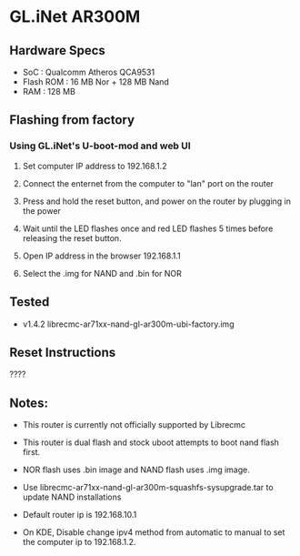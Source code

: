 # GL.iNet AR300M

## Hardware Specs

* SoC : Qualcomm Atheros QCA9531
* Flash ROM : 16 MB Nor + 128 MB Nand
* RAM : 128 MB

## Flashing from factory

### Using GL.iNet's U-boot-mod and web UI

1) Set computer IP address to 192.168.1.2

2) Connect the enternet from the computer to "lan" port on the router

3) Press and hold the reset button, and power on the router by plugging in the power

4) Wait until the LED flashes once and red LED flashes 5 times before releasing the reset button.

5) Open IP address in the browser 192.168.1.1

6) Select the .img for NAND and .bin for NOR


## Tested

* v1.4.2 librecmc-ar71xx-nand-gl-ar300m-ubi-factory.img

## Reset Instructions

????

## Notes:

* This router is currently not officially supported by Librecmc

* This router is dual flash and stock uboot attempts to boot nand flash first.

* NOR flash uses .bin image and NAND flash uses .img image.

* Use librecmc-ar71xx-nand-gl-ar300m-squashfs-sysupgrade.tar to update NAND installations

* Default router ip is 192.168.10.1

* On KDE, Disable change ipv4 method from automatic to manual to set the computer ip to 192.168.1.2.
